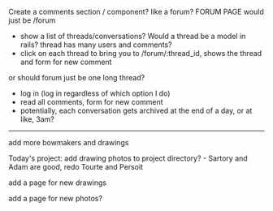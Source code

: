Create a comments section / component? like a forum?
FORUM PAGE would just be /forum
- show a list of threads/conversations? Would a thread be a model in rails? thread has many users and comments?
- click on each thread to bring you to /forum/:thread_id, shows the thread and form for new comment

or should forum just be one long thread?
- log in (log in regardless of which option I do)
- read all comments, form for new comment
- potentially, each conversation gets archived at the end of a day, or at like, 3am?

---
add more bowmakers and drawings

Today's project: add drawing photos to project directory? - Sartory and Adam are good, redo Tourte and Persoit

add a page for new drawings

add a page for new photos?